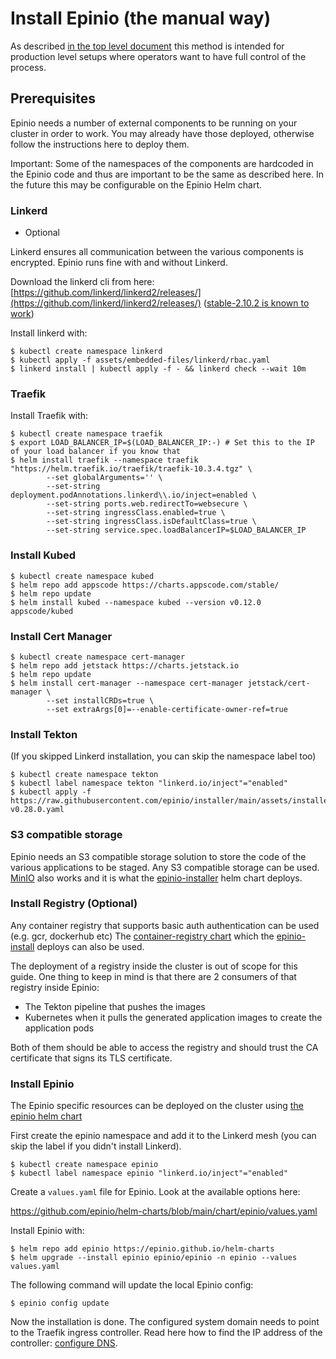 # Install Epinio (the manual way)

As described [in the top level document](./installation.md#installation-methods) this method is intended for production level setups where operators want to have full control of the process.

## Prerequisites

Epinio needs a number of external components to be running on your cluster in order to work. You may already have those deployed, otherwise follow the instructions here to deploy them.

Important: Some of the namespaces of the components are hardcoded in the Epinio
code and thus are important to be the same as described here. In the future this
may be configurable on the Epinio Helm chart.

### Linkerd

- Optional

Linkerd ensures all communication between the various components is encrypted.
Epinio runs fine with and without Linkerd.

Download the linkerd cli from here: [https://github.com/linkerd/linkerd2/releases/](https://github.com/linkerd/linkerd2/releases/)
([stable-2.10.2 is known to work](https://github.com/epinio/installer/blob/e32f838c758e76c6c47559fa8d3c7f69a1c288cc/assets/installer/linkerd-job.yaml#L52))

Install linkerd with:

```
$ kubectl create namespace linkerd
$ kubectl apply -f assets/embedded-files/linkerd/rbac.yaml 
$ linkerd install | kubectl apply -f - && linkerd check --wait 10m
```

### Traefik

Install Traefik with:

```
$ kubectl create namespace traefik
$ export LOAD_BALANCER_IP=$(LOAD_BALANCER_IP:-) # Set this to the IP of your load balancer if you know that
$ helm install traefik --namespace traefik "https://helm.traefik.io/traefik/traefik-10.3.4.tgz" \
		--set globalArguments='' \
		--set-string deployment.podAnnotations.linkerd\\.io/inject=enabled \
		--set-string ports.web.redirectTo=websecure \
		--set-string ingressClass.enabled=true \
		--set-string ingressClass.isDefaultClass=true \
		--set-string service.spec.loadBalancerIP=$LOAD_BALANCER_IP
```

### Install Kubed

```
$ kubectl create namespace kubed 
$ helm repo add appscode https://charts.appscode.com/stable/
$ helm repo update
$ helm install kubed --namespace kubed --version v0.12.0 appscode/kubed
```

### Install Cert Manager

```
$ kubectl create namespace cert-manager
$ helm repo add jetstack https://charts.jetstack.io
$ helm repo update
$ helm install cert-manager --namespace cert-manager jetstack/cert-manager \
		--set installCRDs=true \
		--set extraArgs[0]=--enable-certificate-owner-ref=true
```

### Install Tekton

(If you skipped Linkerd installation, you can skip the namespace label too)

```
$ kubectl create namespace tekton
$ kubectl label namespace tekton "linkerd.io/inject"="enabled"
$ kubectl apply -f https://raw.githubusercontent.com/epinio/installer/main/assets/installer/pipeline-v0.28.0.yaml
```

### S3 compatible storage

Epinio needs an S3 compatible storage solution to store the code of the various applications
to be staged. Any S3 compatible storage can be used. [MinIO](https://github.com/minio/operator) 
also works and it is what the [epinio-installer](./install_epinio_auto.md) helm chart deploys.

### Install Registry (Optional)

Any container registry that supports basic auth authentication can be used (e.g. gcr, dockerhub etc)
The [container-registry chart](https://artifacthub.io/packages/helm/epinio/container-registry) which
the [epinio-install](.install_epinio_auto.md) deploys can also be used.

The deployment of a registry inside the cluster is out of scope for this guide.
One thing to keep in mind is that there are 2 consumers of that registry inside Epinio:

- The Tekton pipeline that pushes the images
- Kubernetes when it pulls the generated application images to create the application pods

Both of them should be able to access the registry and should trust the CA certificate that signs its TLS certificate.

### Install Epinio

The Epinio specific resources can be deployed on the cluster using [the epinio helm chart](https://artifacthub.io/packages/helm/epinio/epinio)

First create the epinio namespace and add it to the Linkerd mesh (you can skip
the label if you didn't install Linkerd).

```
$ kubectl create namespace epinio
$ kubectl label namespace epinio "linkerd.io/inject"="enabled"
```

Create a `values.yaml` file for Epinio. Look at the available options here:

https://github.com/epinio/helm-charts/blob/main/chart/epinio/values.yaml

Install Epinio with:

```
$ helm repo add epinio https://epinio.github.io/helm-charts
$ helm upgrade --install epinio epinio/epinio -n epinio --values values.yaml
```

The following command will update the local Epinio config:

```
$ epinio config update
```

Now the installation is done. The configured system domain needs to point to the
Traefik ingress controller. Read here how to find the IP address of the controller: [configure DNS](./install_epinio_auto.md#setup-dns).

